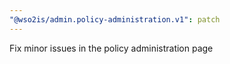 ```yaml
---
"@wso2is/admin.policy-administration.v1": patch
---
```


Fix minor issues in the policy administration page
